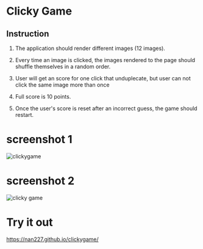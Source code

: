 # Clicky Game

## Instruction 

1. The application should render different images (12 images). 

2. Every time an image is clicked, the images rendered to the page should shuffle themselves in a random order.

3. User will get an score for one click that unduplecate, but user can not click the same image more than once

4. Full score is 10 points. 

5. Once the user's score is reset after an incorrect guess, the game should restart.

# screenshot 1

![clickygame](https://user-images.githubusercontent.com/45270593/53965739-bcae9500-40bf-11e9-9619-fbb0f9b95535.gif)

# screenshot 2

![clicky game](https://user-images.githubusercontent.com/45270593/53966130-832a5980-40c0-11e9-8c56-790763f4a5f9.png)

# Try it out

https://nan227.github.io/clickygame/
